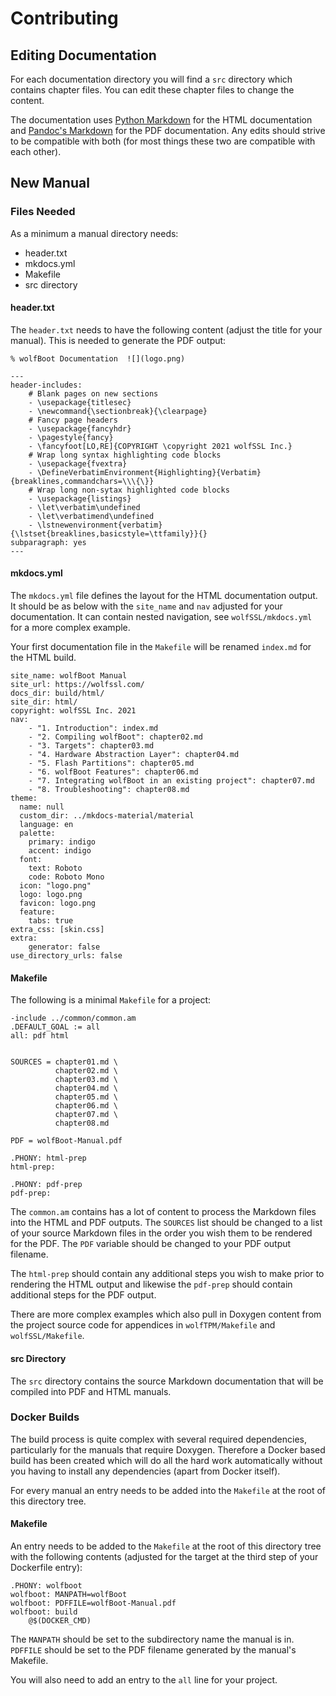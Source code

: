 # Contributing

## Editing Documentation

For each documentation directory you will find a `src` directory which contains chapter files. You can edit these chapter files to change the content.

The documentation uses [Python Markdown](https://python-markdown.github.io/) for the HTML documentation and [Pandoc's Markdown](https://pandoc.org/MANUAL.html#pandocs-markdown) for the PDF documentation. Any edits should strive to be compatible with both (for most things these two are compatible with each other).

## New Manual

### Files Needed

As a minimum a manual directory needs:

* header.txt
* mkdocs.yml
* Makefile
* src directory

#### header.txt

The `header.txt` needs to have the following content (adjust the title for your manual). This is needed to generate the PDF output:

```
% wolfBoot Documentation  ![](logo.png)

---
header-includes:
    # Blank pages on new sections
    - \usepackage{titlesec}
    - \newcommand{\sectionbreak}{\clearpage}
    # Fancy page headers
    - \usepackage{fancyhdr}
    - \pagestyle{fancy}
    - \fancyfoot[LO,RE]{COPYRIGHT \copyright 2021 wolfSSL Inc.}
    # Wrap long syntax highlighting code blocks
    - \usepackage{fvextra}
    - \DefineVerbatimEnvironment{Highlighting}{Verbatim}{breaklines,commandchars=\\\{\}}
    # Wrap long non-sytax highlighted code blocks
    - \usepackage{listings}
    - \let\verbatim\undefined
    - \let\verbatimend\undefined
    - \lstnewenvironment{verbatim}{\lstset{breaklines,basicstyle=\ttfamily}}{}
subparagraph: yes
---
```

#### mkdocs.yml

The `mkdocs.yml` file defines the layout for the HTML documentation output. It should be as below with the `site_name` and `nav` adjusted for your documentation. It can contain nested navigation, see `wolfSSL/mkdocs.yml` for a more complex example.

Your first documentation file in the `Makefile` will be renamed `index.md` for the HTML build.

```
site_name: wolfBoot Manual
site_url: https://wolfssl.com/
docs_dir: build/html/
site_dir: html/
copyright: wolfSSL Inc. 2021
nav:
    - "1. Introduction": index.md
    - "2. Compiling wolfBoot": chapter02.md
    - "3. Targets": chapter03.md
    - "4. Hardware Abstraction Layer": chapter04.md
    - "5. Flash Partitions": chapter05.md
    - "6. wolfBoot Features": chapter06.md
    - "7. Integrating wolfBoot in an existing project": chapter07.md
    - "8. Troubleshooting": chapter08.md
theme:
  name: null
  custom_dir: ../mkdocs-material/material
  language: en
  palette:
    primary: indigo
    accent: indigo
  font:
    text: Roboto
    code: Roboto Mono
  icon: "logo.png"
  logo: logo.png
  favicon: logo.png
  feature:
    tabs: true
extra_css: [skin.css]
extra:
    generator: false
use_directory_urls: false
```

#### Makefile

The following is a minimal `Makefile` for a project:

```
-include ../common/common.am
.DEFAULT_GOAL := all
all: pdf html


SOURCES = chapter01.md \
		  chapter02.md \
		  chapter03.md \
		  chapter04.md \
          chapter05.md \
          chapter06.md \
          chapter07.md \
          chapter08.md

PDF = wolfBoot-Manual.pdf

.PHONY: html-prep
html-prep:

.PHONY: pdf-prep
pdf-prep:
```

The `common.am` contains has a lot of content to process the Markdown files into the HTML and PDF outputs. The `SOURCES` list should be changed to a list of your source Markdown files in the order you wish them to be rendered for the PDF. The `PDF` variable should be changed to your PDF output filename.

The `html-prep` should contain any additional steps you wish to make prior to rendering the HTML output and likewise the `pdf-prep` should contain additional steps for the PDF output.

There are more complex examples which also pull in Doxygen content from the project source code for appendices in `wolfTPM/Makefile` and `wolfSSL/Makefile`.

#### src Directory

The `src` directory contains the source Markdown documentation that will be compiled into PDF and HTML manuals.

### Docker Builds

The build process is quite complex with several required dependencies, particularly for the manuals that require Doxygen. Therefore a Docker based build has been created which will do all the hard work automatically without you having to install any dependencies (apart from Docker itself).

For every manual an entry needs to be added into the `Makefile` at the root of this directory tree.

#### Makefile

An entry needs to be added to the `Makefile` at the root of this directory tree with the following contents (adjusted for the target at the third step of your Dockerfile entry):

```
.PHONY: wolfboot
wolfboot: MANPATH=wolfBoot
wolfboot: PDFFILE=wolfBoot-Manual.pdf
wolfboot: build
	@$(DOCKER_CMD)
```

The `MANPATH` should be set to the subdirectory name the manual is in. `PDFFILE` should be set to the PDF filename generated by the manual's Makefile.

You will also need to add an entry to the `all` line for your project.
